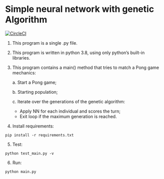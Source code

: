 # Simple neural network with genetic Algorithm


[![CircleCI](https://circleci.com/gh/edwardmartinsjr/simple-genetic-algorithm/tree/master.svg?style=shield)](https://circleci.com/gh/edwardmartinsjr/simple-neural-net-with-genetic-algorithm/tree/master)

1. This program is a single .py file.

2. This program is written in python 3.8, using only python’s built-in libraries.

3. This program contains a main() method that tries to match a Pong game mechanics:
	
    a. Start a Pong game;
	
    b. Starting population;

    c. Iterate over the generations of the genetic algorithm:
	
    - Apply NN for each individual and scores the turn;
    - Exit loop if the maximum generation is reached.

4. Install requirements:
```
pip install -r requirements.txt
```

5. Test:
```
python test_main.py -v
```

6. Run:
```
python main.py
```
